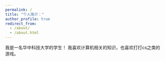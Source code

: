 ```yaml
---
permalink: /
title: "个人简介："
author_profile: true
redirect_from: 
  - /about/
  - /about.html
---
```



我是一名华中科技大学的学生！
我喜欢计算机相关的知识，也喜欢打打cs之类的游戏。
